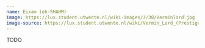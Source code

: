 ```yaml
---
name: Eixam (eh-SHAHM)
image: https://lux.student.utwente.nl/wiki-images/3/38/Verminlord.jpg
image-source: https://lux.student.utwente.nl/wiki/Vermin_Lord_(Prestige_Class)
---
```


TODO
